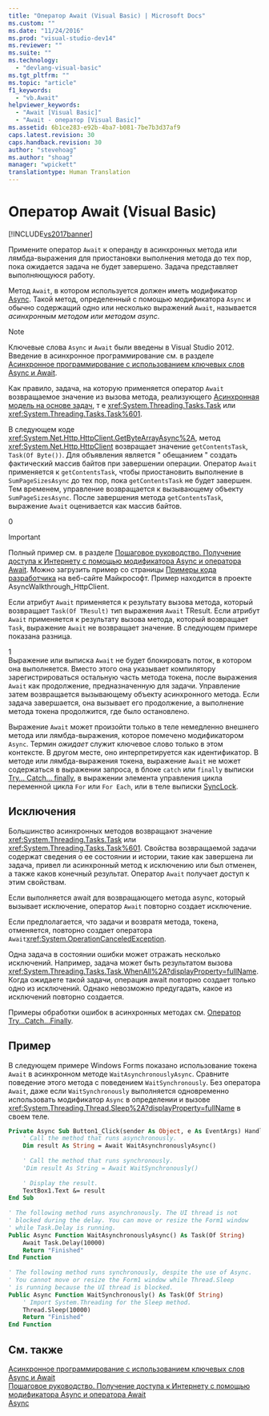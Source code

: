 ```yaml
---
title: "Оператор Await (Visual Basic) | Microsoft Docs"
ms.custom: ""
ms.date: "11/24/2016"
ms.prod: "visual-studio-dev14"
ms.reviewer: ""
ms.suite: ""
ms.technology: 
  - "devlang-visual-basic"
ms.tgt_pltfrm: ""
ms.topic: "article"
f1_keywords: 
  - "vb.Await"
helpviewer_keywords: 
  - "Await [Visual Basic]"
  - "Await - оператор [Visual Basic]"
ms.assetid: 6b1ce283-e92b-4ba7-b081-7be7b3d37af9
caps.latest.revision: 30
caps.handback.revision: 30
author: "stevehoag"
ms.author: "shoag"
manager: "wpickett"
translationtype: Human Translation
---
```

# Оператор Await (Visual Basic)
[!INCLUDE[vs2017banner](../../../csharp/includes/vs2017banner.md)]

Примените оператор `Await` к операнду в асинхронных метода или лямбда\-выражения для приостановки выполнения метода до тех пор, пока ожидается задача не будет завершено.  Задача представляет выполняющуюся работу.  
  
 Метод `Await`, в котором используется должен иметь модификатор [Async](../../../visual-basic/language-reference/modifiers/async.md).  Такой метод, определенный с помощью модификатора `Async` и обычно содержащий одно или несколько выражений `Await`, называется *асинхронным методом или методом async*.  
  
> [!NOTE]
>  Ключевые слова `Async` и `Await` были введены в Visual Studio 2012.  Введение в асинхронное программирование см. в разделе [Асинхронное программирование с использованием ключевых слов Async и Await](../Topic/Asynchronous%20Programming%20with%20Async%20and%20Await%20\(C%23%20and%20Visual%20Basic\).md).  
  
 Как правило, задача, на которую применяется оператор `Await` возвращаемое значение из вызова метода, реализующего [Асинхронная модель на основе задач](http://go.microsoft.com/fwlink/?LinkId=204847), т е <xref:System.Threading.Tasks.Task> или <xref:System.Threading.Tasks.Task%601>.  
  
 В следующем коде <xref:System.Net.Http.HttpClient.GetByteArrayAsync%2A>, метод <xref:System.Net.Http.HttpClient> возвращает значение `getContentsTask`, `Task(Of Byte())`.  Для объявления является " обещанием " создать фактический массив байтов при завершении операции.  Оператор `Await` применяется к `getContentsTask`, чтобы приостановить выполнение в `SumPageSizesAsync` до тех пор, пока `getContentsTask` не будет завершен.  Тем временем, управление возвращается к вызывающему объекту `SumPageSizesAsync`.  После завершения метода `getContentsTask`, выражение `Await` оценивается как массив байтов.  
  
<CodeContentPlaceHolder>0</CodeContentPlaceHolder>  
> [!IMPORTANT]
>  Полный пример см. в разделе [Пошаговое руководство. Получение доступа к Интернету с помощью модификатора Async и оператора Await](../Topic/Walkthrough:%20Accessing%20the%20Web%20by%20Using%20Async%20and%20Await%20\(C%23%20and%20Visual%20Basic\).md).  Можно загрузить пример со страницы [Примеры кода разработчика](http://go.microsoft.com/fwlink/?LinkID=255191&clcid=0x409) на веб\-сайте Майкрософт.  Пример находится в проекте AsyncWalkthrough\_HttpClient.  
  
 Если атрибут `Await` применяется к результату вызова метода, который возвращает `Task(Of TResult)` тип выражения `Await` TResult.  Если атрибут `Await` применяется к результату вызова метода, который возвращает `Task`, выражение `Await` не возвращает значение.  В следующем примере показана разница.  
  
<CodeContentPlaceHolder>1</CodeContentPlaceHolder>  
 Выражение или выписка `Await` не будет блокировать поток, в котором она выполняется.  Вместо этого она указывает компилятору зарегистрироваться остальную часть метода токена, после выражения `Await` как продолжение, предназначенную для задачи.  Управление затем возвращается вызывающему объекту асинхронного метода.  Если задача завершается, она вызывает его продолжение, а выполнение метода токена продолжится, где было остановлено.  
  
 Выражение `Await` может произойти только в теле немедленно внешнего метода или лямбда\-выражения, которое помечено модификатором `Async`.  Термин *ожидает* служит ключевое слово только в этом контексте.  В другом месте, оно интерпретируется как идентификатор.  В методе или лямбда\-выражения токена, выражение `Await` не может содержаться в выражении запроса, в блоке `catch` или `finally` выписки [Try… Catch… finally](../../../visual-basic/language-reference/statements/try-catch-finally-statement.md), в выражении элемента управления цикла переменной цикла `For` или `For Each`, или в теле выписки [SyncLock](../../../visual-basic/language-reference/statements/synclock-statement.md).  
  
## Исключения  
 Большинство асинхронных методов возвращают значение <xref:System.Threading.Tasks.Task> или <xref:System.Threading.Tasks.Task%601>.  Свойства возвращаемой задачи содержат сведения о ее состоянии и истории, такие как завершена ли задача, привел ли асинхронный метод к исключению или был отменен, а также каков конечный результат.  Оператор `Await` получает доступ к этим свойствам.  
  
 Если выполняется await для возвращающего метода async, который вызывает исключение, оператор `Await` повторно создает исключение.  
  
 Если предполагается, что задачи и возвратя метода, токена, отменяется, повторно создает оператора `Await`<xref:System.OperationCanceledException>.  
  
 Одна задача в состоянии ошибки может отражать несколько исключений.  Например, задача может быть результатом вызова <xref:System.Threading.Tasks.Task.WhenAll%2A?displayProperty=fullName>.  Когда ожидаете такой задачи, операция await повторно создает только одно из исключений.  Однако невозможно предугадать, какое из исключений повторно создается.  
  
 Примеры обработки ошибок в асинхронных методах см. [Оператор Try...Catch...Finally](../../../visual-basic/language-reference/statements/try-catch-finally-statement.md).  
  
## Пример  
 В следующем примере Windows Forms показано использование токена `Await` в асинхронном методе `WaitAsynchronouslyAsync`.  Сравните поведение этого метода с поведением `WaitSynchronously`.  Без оператора `Await`, даже если `WaitSynchronously` выполняется одновременно использовать модификатор `Async` в определении и вызове <xref:System.Threading.Thread.Sleep%2A?displayProperty=fullName> в своем теле.  
  
```vb  
Private Async Sub Button1_Click(sender As Object, e As EventArgs) Handles Button1.Click  
    ' Call the method that runs asynchronously.  
    Dim result As String = Await WaitAsynchronouslyAsync()  
  
    ' Call the method that runs synchronously.  
    'Dim result As String = Await WaitSynchronously()  
  
    ' Display the result.  
    TextBox1.Text &= result  
End Sub  
  
' The following method runs asynchronously. The UI thread is not  
' blocked during the delay. You can move or resize the Form1 window   
' while Task.Delay is running.  
Public Async Function WaitAsynchronouslyAsync() As Task(Of String)  
    Await Task.Delay(10000)  
    Return "Finished"  
End Function  
  
' The following method runs synchronously, despite the use of Async.  
' You cannot move or resize the Form1 window while Thread.Sleep  
' is running because the UI thread is blocked.  
Public Async Function WaitSynchronously() As Task(Of String)  
    ' Import System.Threading for the Sleep method.  
    Thread.Sleep(10000)  
    Return "Finished"  
End Function  
```  
  
## См. также  
 [Асинхронное программирование с использованием ключевых слов Async и Await](../Topic/Asynchronous%20Programming%20with%20Async%20and%20Await%20\(C%23%20and%20Visual%20Basic\).md)   
 [Пошаговое руководство. Получение доступа к Интернету с помощью модификатора Async и оператора Await](../Topic/Walkthrough:%20Accessing%20the%20Web%20by%20Using%20Async%20and%20Await%20\(C%23%20and%20Visual%20Basic\).md)   
 [Async](../../../visual-basic/language-reference/modifiers/async.md)